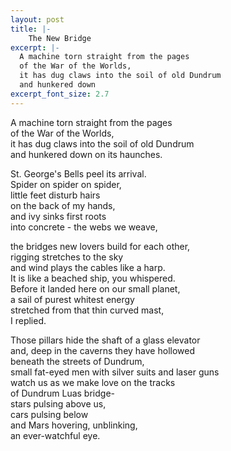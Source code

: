 ```yaml
---
layout: post
title: |-
    The New Bridge
excerpt: |-
  A machine torn straight from the pages
  of the War of the Worlds,
  it has dug claws into the soil of old Dundrum
  and hunkered down
excerpt_font_size: 2.7
---
```


A machine torn straight from the pages  
of the War of the Worlds,  
it has dug claws into the soil of old Dundrum  
and hunkered down on its haunches.  

St. George's Bells peel its arrival.  
Spider on spider on spider,  
little feet disturb hairs  
on the back of my hands,  
and ivy sinks first roots  
into concrete - the webs we weave,

the bridges new lovers build for each other,  
rigging stretches to the sky  
and wind plays the cables like a harp.  
It is like a beached ship, you whispered.  
Before it landed here on our small planet,  
a sail of purest whitest energy  
stretched from that thin curved mast,  
I replied.

Those pillars hide the shaft of a glass elevator  
and, deep in the caverns they have hollowed  
beneath the streets of Dundrum,  
small fat-eyed men with silver suits and laser guns  
watch us as we make love on the tracks  
of Dundrum Luas bridge-  
stars pulsing above us,  
cars pulsing below  
and Mars hovering, unblinking,  
an ever-watchful eye.
